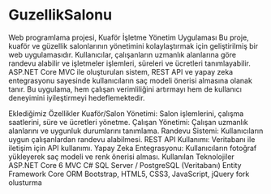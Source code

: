 # GuzellikSalonu

Web programlama projesi, Kuaför İşletme Yönetim Uygulaması Bu proje, kuaför ve güzellik salonlarının yönetimini kolaylaştırmak için geliştirilmiş bir web uygulamasıdır. Kullanıcılar, çalışanların uzmanlık alanlarına göre randevu alabilir ve işletmeler işlemleri, süreleri ve ücretleri tanımlayabilir. ASP.NET Core MVC ile oluşturulan sistem, REST API ve yapay zeka entegrasyonu sayesinde kullanıcıların saç modeli önerisi almasına olanak tanır. Bu uygulama, hem çalışan verimliliğini artırmayı hem de kullanıcı deneyimini iyileştirmeyi hedeflemektedir.

Eklediğimiz Özellikler Kuaför/Salon Yönetimi: Salon işlemlerini, çalışma saatlerini, süre ve ücretleri yönetme. Çalışan Yönetimi: Çalışan uzmanlık alanlarını ve uygunluk durumlarını tanımlama. Randevu Sistemi: Kullanıcıların uygun çalışanlardan randevu alabilmesi. REST API Kullanımı: Veritabanı ile iletişim için API kullanımı. Yapay Zeka Entegrasyonu: Kullanıcıların fotoğraf yükleyerek saç modeli ve renk önerisi alması. Kullanılan Teknolojiler ASP.NET Core 6 MVC C# SQL Server / PostgreSQL (Veritabanı) Entity Framework Core ORM Bootstrap, HTML5, CSS3, JavaScript, jQuery fork olusturma
